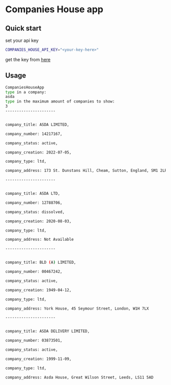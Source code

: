 # Companies House app

## Quick start
set your api key
```bash
COMPANIES_HOUSE_API_KEY="<your-key-here>"
```
get the key from [here](https://developer.company-information.service.gov.uk/how-to-create-an-application)

## Usage
```bash
CompaniesHouseApp
type in a company:
asda
type in the maximum amount of companies to show:
3
----------------------


company_title: ASDA LIMITED,

company_number: 14217167,

company_status: active,

company_creation: 2022-07-05,

company_type: ltd,

company_address: 173 St. Dunstans Hill, Cheam, Sutton, England, SM1 2LR

----------------------


company_title: ASDA LTD,

company_number: 12788706,

company_status: dissolved,

company_creation: 2020-08-03,

company_type: ltd,

company_address: Not Available

----------------------


company_title: BLD (A) LIMITED,

company_number: 00467242,

company_status: active,

company_creation: 1949-04-12,

company_type: ltd,

company_address: York House, 45 Seymour Street, London, W1H 7LX

----------------------


company_title: ASDA DELIVERY LIMITED,

company_number: 03873501,

company_status: active,

company_creation: 1999-11-09,

company_type: ltd,

company_address: Asda House, Great Wilson Street, Leeds, LS11 5AD
```


